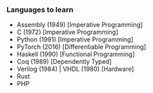 ### Languages to learn

- Assembly (1949) [Imperative Programming]
- C (1972)  [Imperative Programming]
- Python (1991)  [Imperative Programming]
- PyTorch (2016) [Differentiable Programming]
- Haskell (1990) [Functional Programming]
- Coq (1989) [Dependently Typed]
- Verilog (1984) | VHDL (1980) [Hardware]
- Rust
- PHP
